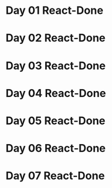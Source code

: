 # Day 01 React-Done
# Day 02 React-Done
# Day 03 React-Done
# Day 04 React-Done
# Day 05 React-Done
# Day 06 React-Done
# Day 07 React-Done



